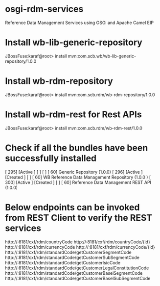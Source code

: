 # osgi-rdm-services
Reference Data Management Services using OSGi and Apache  Camel EIP

# Install wb-lib-generic-repository
JBossFuse:karaf@root> install mvn:com.scb.wb/wb-lib-generic-repository/1.0.0

# Install wb-rdm-repository
JBossFuse:karaf@root> install mvn:com.scb.rdm/wb-rdm-repository/1.0.0

# Install wb-rdm-rest for Rest APIs
JBossFuse:karaf@root> install mvn:com.scb.rdm/wb-rdm-rest/1.0.0

# Check if all the bundles have been successfully installed
[ 295] [Active     ] [            ] [       ] [   60] Generic Repository (1.0.0)
[ 296] [Active     ] [Created     ] [       ] [   60] WB Reference Data Management Repository (1.0.0
)
[ 300] [Active     ] [Created     ] [       ] [   60] Reference Data Management REST API (1.0.0)

# Below endpoints can be invoked from REST Client to verify the REST services
http://<hostname>:8181/cxf/rdm/countryCode
http://<hostname>:8181/cxf/rdm/countryCode/{id}
http://<hostname>:8181/cxf/rdm/currencyCode
http://<hostname>:8181/cxf/rdm/currencyCode/{id}
http://<hostname>:8181/cxf/rdm/standardCode/getCustomerSegmentCode
http://<hostname>:8181/cxf/rdm/standardCode/getCustomerSubSegmentCode
http://<hostname>:8181/cxf/rdm/standardCode/getCustomerIsicCode
http://<hostname>:8181/cxf/rdm/standardCode/getCustomerLegalConstitutionCode
http://<hostname>:8181/cxf/rdm/standardCode/getCustomerBaselSegmentCode
http://<hostname>:8181/cxf/rdm/standardCode/getCustomerBaselSubSegmentCode
